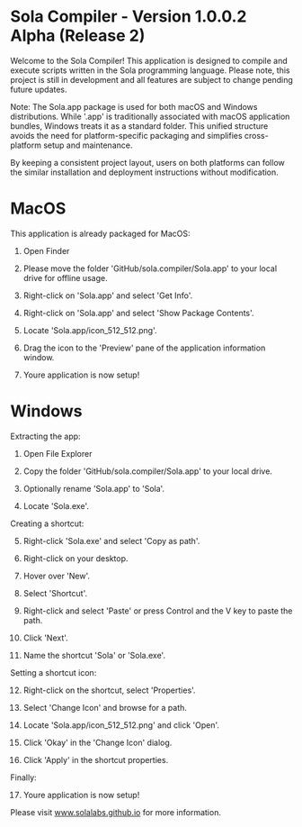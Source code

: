 # Sola Compiler - Version 1.0.0.2 Alpha (Release 2)

Welcome to the Sola Compiler! This application is designed to compile and execute scripts written in the Sola programming language. 
Please note, this project is still in development and all features are subject to change pending future updates.

Note: The Sola.app package is used for both macOS and Windows distributions. While '.app' is traditionally associated with macOS application bundles, Windows treats it as a standard folder. This unified structure avoids the need for platform-specific packaging and simplifies cross-platform setup and maintenance.

By keeping a consistent project layout, users on both platforms can follow the similar installation and deployment instructions without modification.


# MacOS

This application is already packaged for MacOS:


1. Open Finder

2. Please move the folder 'GitHub/sola.compiler/Sola.app' to your local drive for offline usage.

3. Right-click on 'Sola.app' and select 'Get Info'.

4. Right-click on 'Sola.app' and select 'Show Package Contents'.

5. Locate 'Sola.app/icon_512_512.png'.

6. Drag the icon to the 'Preview' pane of the application information window.

7. Youre application is now setup!


# Windows

Extracting the app:

1. Open File Explorer

2. Copy the folder 'GitHub/sola.compiler/Sola.app' to your local drive.

3. Optionally rename 'Sola.app' to 'Sola'.

4. Locate 'Sola.exe'.


Creating a shortcut:

5. Right-click 'Sola.exe' and select 'Copy as path'.

6. Right-click on your desktop.

7. Hover over 'New'.

8. Select 'Shortcut'.

9. Right-click and select 'Paste' or press Control and the V key to paste the path.

10. Click 'Next'.

11. Name the shortcut 'Sola' or 'Sola.exe'.


Setting a shortcut icon:

12. Right-click on the shortcut, select 'Properties'.

13. Select 'Change Icon' and browse for a path.

14. Locate 'Sola.app/icon_512_512.png' and click 'Open'.

15. Click 'Okay' in the 'Change Icon' dialog.

16. Click 'Apply' in the shortcut properties.


Finally:

17. Youre application is now setup!


Please visit www.solalabs.github.io for more information.
